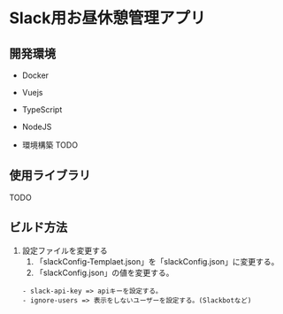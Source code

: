 # Slack用お昼休憩管理アプリ

## 開発環境
- Docker
- Vuejs
- TypeScript
- NodeJS

- 環境構築
TODO

## 使用ライブラリ
TODO

## ビルド方法
1. 設定ファイルを変更する
    1. 「slackConfig-Templaet.json」を「slackConfig.json」に変更する。
     2. 「slackConfig.json」の値を変更する。  
     ```
     - slack-api-key => apiキーを設定する。  
     - ignore-users => 表示をしないユーザーを設定する。(Slackbotなど)
     ```
